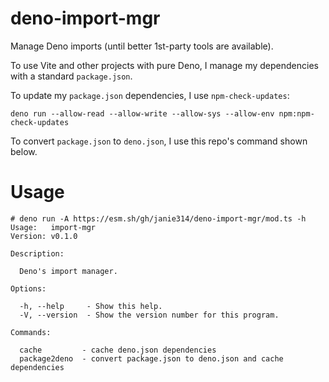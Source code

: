 # deno-import-mgr

Manage Deno imports (until better 1st-party tools are available).

To use Vite and other projects with pure Deno, I manage my dependencies with a
standard `package.json`.

To update my `package.json` dependencies, I use `npm-check-updates`:

```shell
deno run --allow-read --allow-write --allow-sys --allow-env npm:npm-check-updates
```

To convert `package.json` to `deno.json`, I use this repo's command shown below.

# Usage

```shell
# deno run -A https://esm.sh/gh/janie314/deno-import-mgr/mod.ts -h
Usage:   import-mgr
Version: v0.1.0

Description:

  Deno's import manager.

Options:

  -h, --help     - Show this help.
  -V, --version  - Show the version number for this program.

Commands:

  cache         - cache deno.json dependencies
  package2deno  - convert package.json to deno.json and cache dependencies
```
